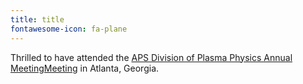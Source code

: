 ```yaml
---
title: title
fontawesome-icon: fa-plane
---
```


Thrilled to have attended the [APS Division of Plasma Physics Annual MeetingMeeting](https://engage.aps.org/dpp/meetings/annual-meeting) in Atlanta, Georgia.